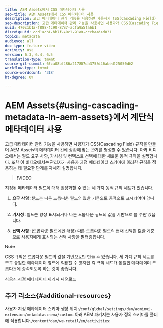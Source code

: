 ```yaml
---
title: AEM Assets에서 CSS 메타데이터 사용
seo-title: AEM Assets에서 CSS 메타데이터 사용
description: 고급 메타데이터 관리 기능을 사용하면 사용자가 CSS(Cascading Field) 규칙을 만들어 AEM Assets의 메타데이터 간에 상황에 맞는 관계를 형성할 수 있습니다. 아래 비디오에서는 필드 요구 사항, 가시성 및 컨텍스트 선택에 대한 새로운 동적 규칙을 설명합니다. 또한 이 비디오에서는 관리자가 사용자 지정 메타데이터 스키마에 이러한 규칙을 적용하는 데 필요한 단계를 자세히 설명합니다.
seo-description: 고급 메타데이터 관리 기능을 사용하면 사용자가 CSS(Cascading Field) 규칙을 만들어 AEM Assets의 메타데이터 간에 상황에 맞는 관계를 형성할 수 있습니다. 아래 비디오에서는 필드 요구 사항, 가시성 및 컨텍스트 선택에 대한 새로운 동적 규칙을 설명합니다. 또한 이 비디오에서는 관리자가 사용자 지정 메타데이터 스키마에 이러한 규칙을 적용하는 데 필요한 단계를 자세히 설명합니다.
uuid: 470c1b1a-f888-4c90-87d7-acfa9a5fa6b1
discoiquuid: ccd1acb1-bb7f-48c2-91e0-cccbeedad831
topics: metadata
audience: all
doc-type: feature video
activity: use
version: 6.3, 6.4, 6.5
translation-type: tm+mt
source-git-commit: 67ca08bf386a217807da3755d46abed225050d02
workflow-type: tm+mt
source-wordcount: '318'
ht-degree: 0%

---
```



# AEM Assets{#using-cascading-metadata-in-aem-assets}에서 계단식 메타데이터 사용

고급 메타데이터 관리 기능을 사용하면 사용자가 CSS(Cascading Field) 규칙을 만들어 AEM Assets의 메타데이터 간에 상황에 맞는 관계를 형성할 수 있습니다. 아래 비디오에서는 필드 요구 사항, 가시성 및 컨텍스트 선택에 대한 새로운 동적 규칙을 설명합니다. 또한 이 비디오에서는 관리자가 사용자 지정 메타데이터 스키마에 이러한 규칙을 적용하는 데 필요한 단계를 자세히 설명합니다.

>[!VIDEO](https://video.tv.adobe.com/v/20702/?quality=9&learn=on)

지정된 메타데이터 필드에 대해 활성화할 수 있는 세 가지 동적 규칙 세트가 있습니다.

1. **요구 사항** :필드는 다른 드롭다운 필드의 값을 기준으로 동적으로 표시되어야 합니다.

2. **가시성** :필드는 항상 표시되거나 다른 드롭다운 필드의 값을 기반으로 볼 수만 있습니다.

3. **선택 사항** :(드롭다운 필드에만 해당) 다른 드롭다운 필드의 현재 선택된 값을 기준으로 사용자에게 표시되는 선택 사항을 필터링합니다.

>[!NOTE]
>
>CSS 규칙은 드롭다운 필드의 값을 기반으로만 만들 수 있습니다. 세 가지 규칙 세트를 모두 동일한 메타데이터 필드에 적용할 수 있지만 각 규칙 세트가 동일한 메타데이터 드롭다운에 종속되도록 하는 것이 좋습니다.

[사용자 지정 메타데이터 패키지](assets/cascade-metadata-values-001.zip) 다운로드

## 추가 리소스{#additional-resources}

사용자 지정 메타데이터 스키마 생성 위치:`/conf/global/settings/dam/adminui-extension/metadataschema/custom`. 아래 AEM 패키지는 사용자 정의 스키마를 폴더에 적용합니다.`/content/dam/we-retail/en/activities`:


